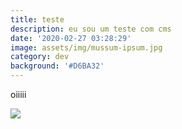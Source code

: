 ```yaml
---
title: teste
description: eu sou um teste com cms
date: '2020-02-27 03:28:29'
image: assets/img/mussum-ipsum.jpg
category: dev
background: '#D6BA32'
---
```

oiiiii



![](assets/img/mussum-ipsum.jpg)

